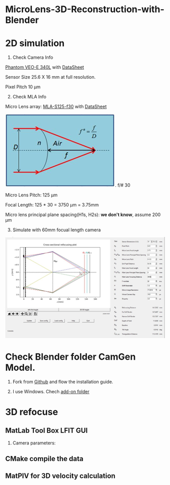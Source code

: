 # MicroLens-3D-Reconstruction-with-Blender

# 2D simulation

1. Check Camera Info

[Phantom VEO-E 340L](https://www.phantomhighspeed.com/products/cameras/veo/veoe340l) with [DataSheet](./wDSVEOE.pdf)

Sensor Size 25.6 X 16 mm at full resolution. 

Pixel Pitch 10 μm 

2. Check MLA Info

Micro Lens array: [MLA-S125-f30](https://www.rpcphotonics.com/product/mla-s125-f30/) with [DataSheet](./Fact-Sheet-MLA1.pdf)

![f/#](https://github.com/lipilian/MicroLens-3D-Reconstruction-with-Blender/blob/master/Fnumber.JPG). f/# 30 

Micro Lens Pitch: 125 μm 

Focal Length: 125 * 30 = 3750 μm  = 3.75mm

Micro lens principal plane spacing(H1s, H2s): **we don't know**, assume 200 μm 

3. Simulate with 60mm focual length camera

![IMAGE](https://github.com/lipilian/MicroLens-3D-Reconstruction-with-Blender/blob/master/2D1.JPG)


# Check Blender folder CamGen Model.

1. Fork from [Github](https://github.com/Arne-Petersen/Plenoptic-Simulation) and flow the installation guide.

2. I use Windows. Chech [add-on folder](https://docs.blender.org/manual/en/latest/advanced/blender_directory_layout.html#platform-dependent-paths)

# 3D refocuse

## MatLab Tool Box LFIT GUI

1. Camera parameters:




## CMake compile the data


## MatPIV for 3D velocity calculation